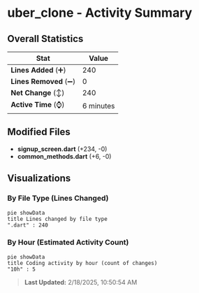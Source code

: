 # uber_clone - Activity Summary 

## Overall Statistics

| Stat                   | Value                                                             |
| ---------------------- | ----------------------------------------------------------------- |
| **Lines Added** (➕)   | 240                                          |
| **Lines Removed** (➖) | 0                                        |
| **Net Change** (↕)    | 240                |
| **Active Time** (⌚)   | 6 minutes |


## Modified Files
- **signup_screen.dart** (+234, -0)
- **common_methods.dart** (+6, -0)

## Visualizations

### By File Type (Lines Changed)

```mermaid
pie showData
title Lines changed by file type
".dart" : 240
```

### By Hour (Estimated Activity Count)

```mermaid
pie showData
title Coding activity by hour (count of changes)
"10h" : 5
```


> **Last Updated:** 2/18/2025, 10:50:54 AM